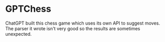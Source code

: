 # GPTChess
ChatGPT built this chess game which uses its own API to suggest moves. The parser it wrote isn't very good so the results are sometimes unexpected.

